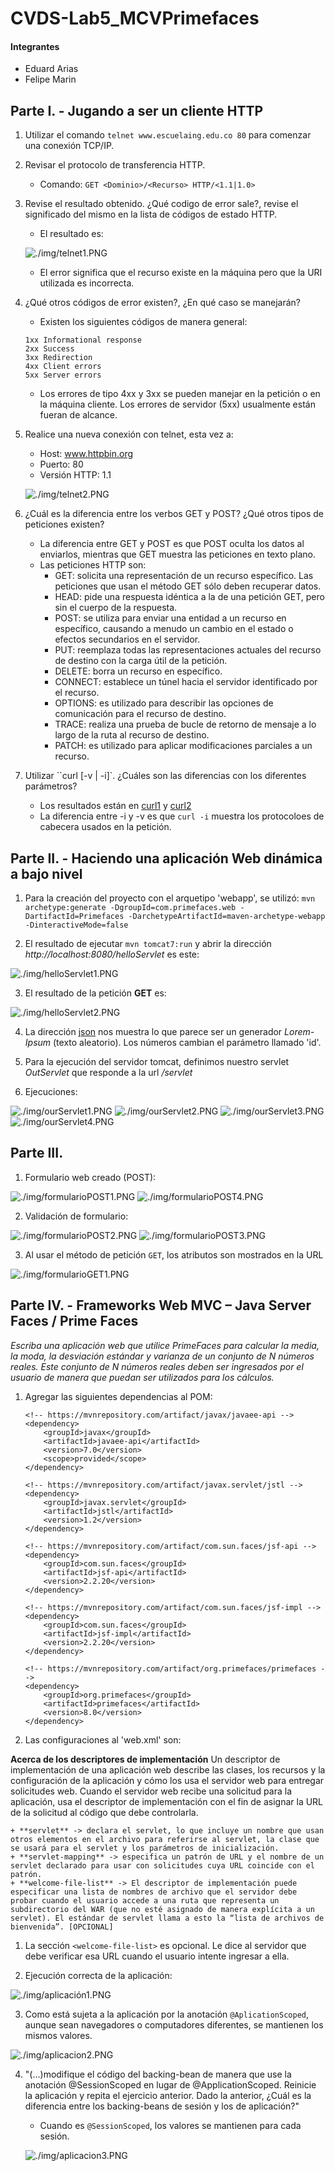 # **CVDS-Lab5_MCVPrimefaces**


#### Integrantes
+ Eduard Arias
+ Felipe Marin



## **Parte I. - Jugando a ser un cliente HTTP**

1. Utilizar el comando `telnet www.escuelaing.edu.co 80` para comenzar una conexión TCP/IP.
2. Revisar el protocolo de transferencia HTTP.
	+ Comando: `GET <Dominio>/<Recurso> HTTP/<1.1|1.0>`
3. Revise el resultado obtenido. ¿Qué codigo de error sale?, revise el significado del mismo en la lista de códigos de estado HTTP.
	+ El resultado es:

	![./img/telnet1.PNG](./img/telnet1.PNG)

	+ El error significa que el recurso existe en la máquina pero que la URI utilizada es incorrecta.
4. ¿Qué otros códigos de error existen?, ¿En qué caso se manejarán?
	+ Existen los siguientes códigos de manera general:

	```
	1xx Informational response
	2xx Success
	3xx Redirection
	4xx Client errors
	5xx Server errors
	```

	+ Los errores de tipo 4xx y 3xx se pueden manejar en la petición o en la máquina cliente. Los errores de servidor (5xx) usualmente están fueran de alcance.
5. Realice una nueva conexión con telnet, esta vez a:
	+ Host: www.httpbin.org
	+ Puerto: 80
	+ Versión HTTP: 1.1

	![./img/telnet2.PNG](./img/telnet2.PNG)

6. ¿Cuál es la diferencia entre los verbos GET y POST? ¿Qué otros tipos de peticiones existen?
	+ La diferencia entre GET y POST es que POST oculta los datos al enviarlos, mientras que GET muestra las peticiones en texto plano.
	+ Las peticiones HTTP son:
		* GET: solicita una representación de un recurso específico. Las peticiones que usan el método GET sólo deben recuperar datos.
		* HEAD: pide una respuesta idéntica a la de una petición GET, pero sin el cuerpo de la respuesta.
		* POST: se utiliza para enviar una entidad a un recurso en específico, causando a menudo un cambio en el estado o efectos secundarios en el servidor.
		* PUT: reemplaza todas las representaciones actuales del recurso de destino con la carga útil de la petición.
		* DELETE: borra un recurso en específico.
		* CONNECT: establece un túnel hacia el servidor identificado por el recurso.
		* OPTIONS: es utilizado para describir las opciones de comunicación para el recurso de destino.
		* TRACE: realiza una prueba de bucle de retorno de mensaje a lo largo de la ruta al recurso de destino.
		* PATCH: es utilizado para aplicar modificaciones parciales a un recurso.
7. Utilizar ``curl [-v | -i]`. ¿Cuáles son las diferencias con los diferentes parámetros?
	+ Los resultados están en [curl1][1] y [curl2][2]
	+ La diferencia entre -i y -v es que `curl -i` muestra los protocoloes de cabecera usados en la petición.


## **Parte II. - Haciendo una aplicación Web dinámica a bajo nivel**
1. Para la creación del proyecto con el arquetipo 'webapp', se utilizó:
	```mvn archetype:generate -DgroupId=com.primefaces.web -DartifactId=Primefaces -DarchetypeArtifactId=maven-archetype-webapp -DinteractiveMode=false```

2. El resultado de ejecutar `mvn tomcat7:run` y abrir la dirección *http://localhost:8080/helloServlet* es este:
	
![./img/helloServlet1.PNG](./img/helloServlet1.PNG)


3. El resultado de la petición **GET** es:

![./img/helloServlet2.PNG](./img/helloServlet2.PNG)


4. La dirección [json][3] nos muestra lo que parece ser un generador *Lorem-Ipsum* (texto aleatorio). Los números cambian el parámetro llamado 'id'.

5. Para la ejecución del servidor tomcat, definimos nuestro servlet *OutServlet* que responde a la url */servlet*

6. Ejecuciones:

![./img/ourServlet1.PNG](./img/ourServlet1.PNG)
![./img/ourServlet2.PNG](./img/ourServlet2.PNG)
![./img/ourServlet3.PNG](./img/ourServlet3.PNG)
![./img/ourServlet4.PNG](./img/ourServlet4.PNG)


## **Parte III.**

1. Formulario web creado (POST):

![./img/formularioPOST1.PNG](./img/formularioPOST1.PNG)
![./img/formularioPOST4.PNG](./img/formularioPOST4.PNG)

2. Validación de formulario:

![./img/formularioPOST2.PNG](./img/formularioPOST2.PNG)
![./img/formularioPOST3.PNG](./img/formularioPOST3.PNG)

3. Al usar el método de petición `GET`, los atributos son mostrados en la URL

![./img/formularioGET1.PNG](./img/formularioGET1.PNG)


## **Parte IV. - Frameworks Web MVC – Java Server Faces / Prime Faces**

*Escriba una aplicación web que utilice PrimeFaces para calcular la media, la moda, la desviación estándar y varianza de un conjunto de N números reales. 
Este conjunto de N números reales deben ser ingresados por el usuario de manera que puedan ser utilizados para los cálculos.*

1. Agregar las siguientes dependencias al POM:

	```
    <!-- https://mvnrepository.com/artifact/javax/javaee-api -->
    <dependency>
        <groupId>javax</groupId>
        <artifactId>javaee-api</artifactId>
        <version>7.0</version>
        <scope>provided</scope>
    </dependency>
    
    <!-- https://mvnrepository.com/artifact/javax.servlet/jstl -->
    <dependency>
        <groupId>javax.servlet</groupId>
        <artifactId>jstl</artifactId>
        <version>1.2</version>
    </dependency>

    <!-- https://mvnrepository.com/artifact/com.sun.faces/jsf-api -->
    <dependency>
        <groupId>com.sun.faces</groupId>
        <artifactId>jsf-api</artifactId>
        <version>2.2.20</version>
    </dependency>

    <!-- https://mvnrepository.com/artifact/com.sun.faces/jsf-impl -->
    <dependency>
        <groupId>com.sun.faces</groupId>
        <artifactId>jsf-impl</artifactId>
        <version>2.2.20</version>
    </dependency>

    <!-- https://mvnrepository.com/artifact/org.primefaces/primefaces -->
    <dependency>
        <groupId>org.primefaces</groupId>
        <artifactId>primefaces</artifactId>
        <version>8.0</version>
    </dependency>
	```


2. Las configuraciones al 'web.xml' son:

**Acerca de los descriptores de implementación**
Un descriptor de implementación de una aplicación web describe las clases, los recursos y la configuración de la aplicación y cómo los usa el servidor web para entregar solicitudes web. 
Cuando el servidor web recibe una solicitud para la aplicación, usa el descriptor de implementación con el fin de asignar la URL de la solicitud al código que debe controlarla.

	+ **servlet** -> declara el servlet, lo que incluye un nombre que usan otros elementos en el archivo para referirse al servlet, la clase que se usará para el servlet y los parámetros de inicialización.
	+ **servlet-mapping** -> especifica un patrón de URL y el nombre de un servlet declarado para usar con solicitudes cuya URL coincide con el patrón.
	+ **welcome-file-list** -> El descriptor de implementación puede especificar una lista de nombres de archivo que el servidor debe probar cuando el usuario accede a una ruta que representa un subdirectorio del WAR (que no esté asignado de manera explícita a un servlet). El estándar de servlet llama a esto la “lista de archivos de bienvenida”. [OPCIONAL]

1. La sección `<welcome-file-list>` es opcional. Le dice al servidor que debe verificar esa URL cuando el usuario intente ingresar a ella.

2. Ejecución correcta de la aplicación:

![./img/aplicación1.PNG](./img/aplicación1.PNG)


3. Como está sujeta a la aplicación por la anotación `@AplicationScoped`, aunque sean navegadores o computadores diferentes, se mantienen los mismos valores.

![./img/aplicacion2.PNG](./img/aplicacion2.PNG)

4. "(...)modifique el código del backing-bean de manera que use la anotación @SessionScoped en lugar de @ApplicationScoped. Reinicie la aplicación y repita el ejercicio anterior.
Dado la anterior, ¿Cuál es la diferencia entre los backing-beans de sesión y los de aplicación?"

	+ Cuando es `@SessionScoped`, los valores se mantienen para cada sesión. 
	
	![./img/aplicacion3.PNG](./img/aplicacion3.PNG)






[1]: ./curl1.txt
[2]: ./curl2.txt
[3]: https://jsonplaceholder.typicode.com/todos/1